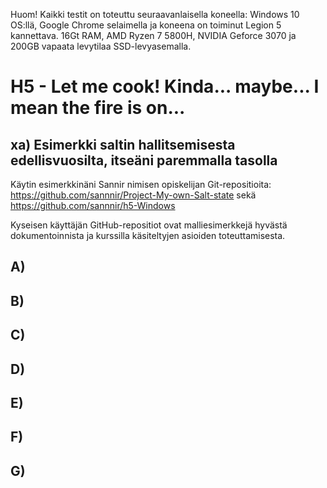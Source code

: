 Huom! Kaikki testit on toteuttu seuraavanlaisella koneella: Windows 10 OS:llä, Google Chrome selaimella ja koneena on toiminut Legion 5 kannettava. 16Gt RAM, AMD Ryzen 7 5800H, NVIDIA Geforce 3070 ja 200GB vapaata levytilaa SSD-levyasemalla.
# H5 - Let me cook! Kinda... maybe... I mean the fire is on...

## xa) Esimerkki saltin hallitsemisesta edellisvuosilta, itseäni paremmalla tasolla
Käytin esimerkkinäni Sannir nimisen opiskelijan Git-repositioita: https://github.com/sannnir/Project-My-own-Salt-state sekä https://github.com/sannnir/h5-Windows

Kyseisen käyttäjän GitHub-repositiot ovat malliesimerkkejä hyvästä dokumentoinnista ja kurssilla käsiteltyjen asioiden toteuttamisesta.


## A)

## B)

## C)

## D)

## E)

## F)

## G)
